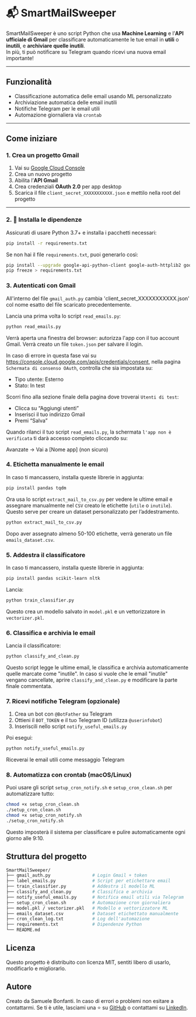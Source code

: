 # 📬 SmartMailSweeper

SmartMailSweeper è uno script Python che usa **Machine Learning** e l’**API ufficiale di Gmail** per classificare automaticamente le tue email in **utili** o **inutili**, e **archiviare quelle inutili**.  
In più, ti può notificare su Telegram quando ricevi una nuova email importante!

---

## Funzionalità

- Classificazione automatica delle email usando ML personalizzato
- Archiviazione automatica delle email inutili
- Notifiche Telegram per le email utili
- Automazione giornaliera via `crontab`

---

## Come iniziare

### 1. Crea un progetto Gmail

1. Vai su [Google Cloud Console](https://console.cloud.google.com/)
2. Crea un nuovo progetto
3. Abilita l’**API Gmail**
4. Crea credenziali **OAuth 2.0** per app desktop
5. Scarica il file `client_secret_XXXXXXXXXXX.json` e mettilo nella root del progetto

---

### 2. 🧱 Installa le dipendenze

Assicurati di usare Python 3.7+ e installa i pacchetti necessari:

```bash
pip install -r requirements.txt
```

Se non hai il file `requirements.txt`, puoi generarlo così:

```bash
pip install --upgrade google-api-python-client google-auth-httplib2 google-auth-oauthlib python-telegram-bot nltk scikit-learn
pip freeze > requirements.txt
```

### 3. Autenticati con Gmail

All'interno del file `gmail_auth.py` cambia 'client_secret_XXXXXXXXXXX.json' col nome esatto del file scaricato precedentemente.

Lancia una prima volta lo script `read_emails.py`:

```bash
python read_emails.py
```

Verrà aperta una finestra del browser: autorizza l'app con il tuo account Gmail.
Verrà creato un file `token.json` per salvare il login.

In caso di errore in questa fase vai su https://console.cloud.google.com/apis/credentials/consent, nella pagina `Schermata di consenso OAuth`, controlla che sia impostata su:
- Tipo utente: Esterno
- Stato: In test

Scorri fino alla sezione finale della pagina dove troverai `Utenti di test`:
- Clicca su “Aggiungi utenti”
- Inserisci il tuo indirizzo Gmail
- Premi “Salva”

Quando rilanci il tuo script `read_emails.py`, la schermata `l'app non è verificata` ti darà accesso completo cliccando su:

Avanzate → Vai a [Nome app] (non sicuro)

### 4. Etichetta manualmente le email
In caso ti mancassero, installa queste librerie in aggiunta:
```bash
pip install pandas tqdm
```
Ora usa lo script `extract_mail_to_csv.py` per vedere le ultime email e assegnare manualmente nel `CSV` creato le etichette (`utile` o `inutile`).
Questo serve per creare un dataset personalizzato per l’addestramento.

```bash
python extract_mail_to_csv.py
```
Dopo aver assegnato almeno 50-100 etichette, verrà generato un file `emails_dataset.csv`.

### 5. Addestra il classificatore
In caso ti mancassero, installa queste librerie in aggiunta:
```bash
pip install pandas scikit-learn nltk
```
Lancia:
```bash
python train_classifier.py
```
Questo crea un modello salvato in `model.pkl` e un vettorizzatore in `vectorizer.pkl`.

### 6. Classifica e archivia le email
Lancia il classificatore:
```bash
python classify_and_clean.py
```
Questo script legge le ultime email, le classifica e archivia automaticamente quelle marcate come "inutile".
In caso si vuole che le email "inutile" vengano cancellate, aprire `classify_and_clean.py` e modificare la parte finale commentata.

### 7. Ricevi notifiche Telegram (opzionale)

1. Crea un bot con `@BotFather` su Telegram
2. Ottieni il `BOT_TOKEN` e il tuo Telegram ID (utilizza `@userinfobot`)
3. Inseriscili nello script `notify_useful_emails.py`

Poi esegui:
```bash
python notify_useful_emails.py
```
Riceverai le email utili come messaggio Telegram

### 8. Automatizza con crontab (macOS/Linux)
Puoi usare gli script `setup_cron_notify.sh` e `setup_cron_clean.sh` per automatizzare tutto:
```bash
chmod +x setup_cron_clean.sh
./setup_cron_clean.sh
chmod +x setup_cron_notify.sh
./setup_cron_notify.sh
```
Questo imposterà il sistema per classificare e pulire automaticamente ogni giorno alle 9:10.

## Struttura del progetto
```bash
SmartMailSweeper/
├── gmail_auth.py                # Login Gmail + token
├── label_emails.py              # Script per etichettare email
├── train_classifier.py          # Addestra il modello ML
├── classify_and_clean.py        # Classifica e archivia
├── notify_useful_emails.py      # Notifica email utili via Telegram
├── setup_cron_clean.sh          # Automazione cron giornaliera
├── model.pkl / vectorizer.pkl   # Modello e vettorizzatore ML
├── emails_dataset.csv           # Dataset etichettato manualmente
├── cron_clean_log.txt           # Log dell'automazione
├── requirements.txt             # Dipendenze Python
└── README.md
```
## Licenza
Questo progetto è distribuito con licenza MIT, sentiti libero di usarlo, modificarlo e migliorarlo.

## Autore
Creato da Samuele Bonfanti.
In caso di errori o problemi non esitare a contattarmi.
Se ti è utile, lasciami una ⭐ su [GitHub](https://github.com/Sbonfa04) o contattami su [LinkedIn](https://www.linkedin.com/in/samuele-bonfanti-a568042b1/).
